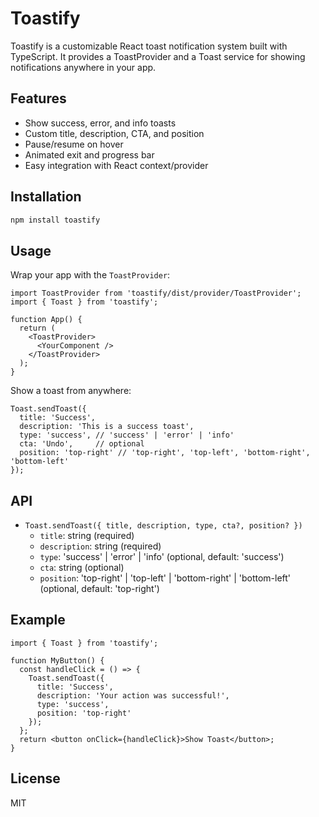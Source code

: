 

# Toastify

Toastify is a customizable React toast notification system built with TypeScript. It provides a ToastProvider and a Toast service for showing notifications anywhere in your app.

## Features
- Show success, error, and info toasts
- Custom title, description, CTA, and position
- Pause/resume on hover
- Animated exit and progress bar
- Easy integration with React context/provider

## Installation

```bash
npm install toastify
```

## Usage

Wrap your app with the `ToastProvider`:

```tsx
import ToastProvider from 'toastify/dist/provider/ToastProvider';
import { Toast } from 'toastify';

function App() {
  return (
    <ToastProvider>
      <YourComponent />
    </ToastProvider>
  );
}
```

Show a toast from anywhere:

```tsx
Toast.sendToast({
  title: 'Success',
  description: 'This is a success toast',
  type: 'success', // 'success' | 'error' | 'info'
  cta: 'Undo',     // optional
  position: 'top-right' // 'top-right', 'top-left', 'bottom-right', 'bottom-left'
});
```

## API

- `Toast.sendToast({ title, description, type, cta?, position? })`
  - `title`: string (required)
  - `description`: string (required)
  - `type`: 'success' | 'error' | 'info' (optional, default: 'success')
  - `cta`: string (optional)
  - `position`: 'top-right' | 'top-left' | 'bottom-right' | 'bottom-left' (optional, default: 'top-right')

## Example

```tsx
import { Toast } from 'toastify';

function MyButton() {
  const handleClick = () => {
    Toast.sendToast({
      title: 'Success',
      description: 'Your action was successful!',
      type: 'success',
      position: 'top-right'
    });
  };
  return <button onClick={handleClick}>Show Toast</button>;
}
```

## License

MIT
